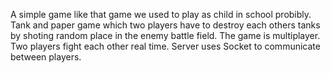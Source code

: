 A simple game like that game we used to play as child in school probibly.
Tank and paper game which two players have to destroy each others tanks by shoting random place in the enemy battle field.
The game is multiplayer. Two players fight each other real time. 
Server uses Socket to communicate between players.
